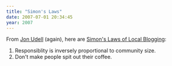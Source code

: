 ```yaml
---
title: "Simon's Laws"
date: 2007-07-01 20:34:45
year: 2007
---
```

From <a href="http://blog.jonudell.net/">Jon Udell</a> (again), here are <a href="http://blog.jonudell.net/2007/06/29/simons-laws-of-local-blogging/">Simon's Laws of Local Blogging</a>:
<ol>
	<li>Responsiblity is inversely proportional to community size.</li>
	<li>Don't make people spit out their coffee.</li>
</ol>
